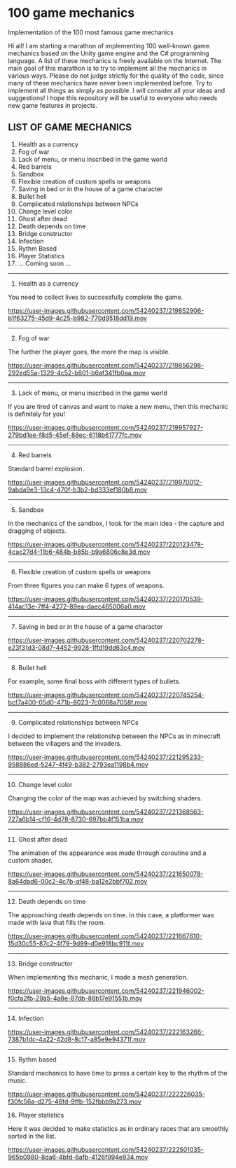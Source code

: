 # 100 game mechanics
Implementation of the 100 most famous game mechanics

Hi all! I am starting a marathon of implementing 100 well-known game mechanics based on the Unity game engine and the C# programming language.
A list of these mechanics is freely available on the Internet. The main goal of this marathon is to try to implement all the mechanics in various ways.
Please do not judge strictly for the quality of the code, since many of these mechanics have never been implemented before. Try to implement all things as simply as possible.
I will consider all your ideas and suggestions!
I hope this repository will be useful to everyone who needs new game features in projects.

LIST OF GAME MECHANICS 
----------------------------------------------------------------------

1. Health as a currency
2. Fog of war
3. Lack of menu, or menu inscribed in the game world
4. Red barrels
5. Sandbox
6. Flexible creation of custom spells or weapons
7. Saving in bed or in the house of a game character
8. Bullet hell
9. Complicated relationships between NPCs
10. Change level color
11. Ghost after dead
12. Death depends on time
13. Bridge constructor
14. Infection
15. Rythm Based
16. Player Statistics
17. ... Coming soon ...



----------------------------------------------------------------------
1. Health as a currency

You need to collect lives to successfully complete the game.

https://user-images.githubusercontent.com/54240237/219852906-b1f63275-45d9-4c25-b982-770d9518dd19.mov

---

2. Fog of war

The further the player goes, the more the map is visible.

https://user-images.githubusercontent.com/54240237/219856298-292ed55a-1329-4c52-b601-b6af341fb0aa.mov

---

3. Lack of menu, or menu inscribed in the game world

If you are tired of canvas and want to make a new menu, then this mechanic is definitely for you!

https://user-images.githubusercontent.com/54240237/219957927-279bd1ee-f8d5-45ef-88ec-6118b61777fc.mov

---

4. Red barrels

Standard barrel explosion.

https://user-images.githubusercontent.com/54240237/219970012-9abda9e3-13c4-470f-b3b2-bd333ef180b8.mov

---

5. Sandbox

In the mechanics of the sandbox, I took for the main idea - the capture and dragging of objects. 

https://user-images.githubusercontent.com/54240237/220123478-4cac27d4-11b6-484b-b85b-b9a6806c8e3d.mov

---

6. Flexible creation of custom spells or weapons

From three figures you can make 6 types of weapons.

https://user-images.githubusercontent.com/54240237/220170539-414ac13e-7ff4-4272-89ea-daec465006a0.mov


---

7. Saving in bed or in the house of a game character

https://user-images.githubusercontent.com/54240237/220702278-e23f31d3-08d7-4452-9928-1ffd19dd63c4.mov

---

8. Bullet hell

For example, some final boss with different types of bullets.

https://user-images.githubusercontent.com/54240237/220745254-bcf7a400-05d0-471b-8023-7c0068a7058f.mov

---

9. Complicated relationships between NPCs

I decided to implement the relationship between the NPCs as in minecraft between the villagers and the invaders.

https://user-images.githubusercontent.com/54240237/221295233-958886ed-5247-4f49-b382-2793ea1198b4.mov

---

10. Change level color

Changing the color of the map was achieved by switching shaders.

https://user-images.githubusercontent.com/54240237/221368563-727a6b14-cf16-4d78-8730-697bb4f151ba.mov

---

11. Ghost after dead

The animation of the appearance was made through coroutine and a custom shader.

https://user-images.githubusercontent.com/54240237/221650078-8a64dad6-00c2-4c7b-af48-ba12e2bbf702.mov

---

12. Death depends on time

The approaching death depends on time. In this case, a platformer was made with lava that fills the room.

https://user-images.githubusercontent.com/54240237/221667610-15d30c55-87c2-4f79-9d99-d0e918bc911f.mov

---

13. Bridge constructor

When implementing this mechanic, I made a mesh generation.

https://user-images.githubusercontent.com/54240237/221946002-f0cfa2fb-29a5-4a8e-87db-88b17e91551b.mov

---

14. Infection

https://user-images.githubusercontent.com/54240237/222163266-7387b1dc-4a22-42d8-8c17-a85e9e94371f.mov

---

15. Rythm based

Standard mechanics to have time to press a certain key to the rhythm of the music.

https://user-images.githubusercontent.com/54240237/222226035-f30fc56a-d275-46fd-9ffb-152fbbb9a273.mov

16. Player statistics

Here it was decided to make statistics as in ordinary races that are smoothly sorted in the list.

https://user-images.githubusercontent.com/54240237/222501035-965b0980-8da6-4bfd-8afb-4126f994e934.mov





